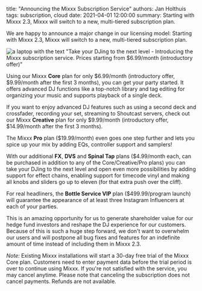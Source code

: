 title: "Announcing the Mixxx Subscription Service"
authors: Jan Holthuis
tags: subscription, cloud
date: 2021-04-01 12:00:00
summary: Starting with Mixxx 2.3, Mixxx will switch to a new, multi-tiered subscription plan.

We are happy to announce a major change in our licensing model:
Starting with Mixxx 2.3, Mixxx will switch to a new, multi-tiered subscription plan.

![a laptop with the text "Take your DJing to the next level - Introducing the Mixxx subscription service. Prices starting from $6.99/month (introductory offer)"]({static}/images/news/subscription-service.png)

Using our Mixxx **Core** plan for only $6.99/month (introductory offer, $9.99/month after the first 3 months), you can get your party started.
It offers advanced DJ functions like a top-notch library and tag editing for organizing your music and supports playback of a single deck.

If you want to enjoy advanced DJ features such as using a second deck and crossfader, recording your set, streaming to Shoutcast servers, check out our Mixxx **Creative** plan for only $9.99/month (introductory offer, $14.99/month after the first 3 months).

The Mixxx **Pro** plan ($19.99/month) even goes one step further and lets you spice up your mix by adding EQs, controller support and samplers!

With our additional **FX**, **DVS** and **Spinal Tap** plans ($4.99/month each, can be purchased in addition to any of the Core/Creative/Pro plans) you can take your DJing to the next level and open even more possibilities by adding support for effect chains, enabling support for timecode vinyl and making all knobs and sliders go up to eleven (for that extra push over the cliff).

For real headliners, the **Bottle Service VIP** plan ($499.99/program launch) will guarantee the appearance of at least three Instagram Influencers at each of your parties.

This is an amazing opportunity for us to generate shareholder value for our hedge fund investors and reshape the DJ experience for our customers.
Because of this is such a huge step forward, we don't want to overwhelm our users and will postpone all bug fixes and features for an indefinite amount of time instead of including them in Mixxx 2.3.

*Note:* Existing Mixxx installations will start a 30-day free trial of the Mixxx Core plan.
Customers need to enter payment data before the trial period is over to continue using Mixxx.
If you're not satisfied with the service, you may cancel anytime.
Please note that canceling the subscription does not cancel payments.
Refunds are not available.
